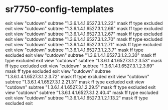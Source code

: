 sr7750-config-templates
=======================
exit
                view "cutdown" subtree "1.3.6.1.4.1.6527.3.1.2.22"
                    mask ff type excluded
                exit
                view "cutdown" subtree "1.3.6.1.4.1.6527.3.1.2.66"
                    mask ff type excluded
                exit
                view "cutdown" subtree "1.3.6.1.4.1.6527.3.1.2.67"
                    mask ff type excluded
                exit
                view "cutdown" subtree "1.3.6.1.4.1.6527.3.1.2.70"
                    mask ff type excluded
                exit
                view "cutdown" subtree "1.3.6.1.4.1.6527.3.1.2.71"
                    mask ff type excluded
                exit
                view "cutdown" subtree "1.3.6.1.4.1.6527.3.1.2.3.7"
                    mask ff type excluded
                exit
                view "cutdown" subtree "1.3.6.1.4.1.6527.3.1.2.3.30"
                    mask ff type excluded
                exit
                view "cutdown" subtree "1.3.6.1.4.1.6527.3.1.2.3.53"
                    mask ff type excluded
                exit
                view "cutdown" subtree "1.3.6.1.4.1.6527.3.1.2.3.69"
                    mask ff type excluded
                exit
                view "cutdown" subtree "1.3.6.1.4.1.6527.3.1.2.3.72"
                    mask ff type excluded
                exit
                view "cutdown" subtree "1.3.6.1.4.1.6527.3.1.2.21.31"
                    mask ff type excluded
                exit
                view "cutdown" subtree "1.3.6.1.4.1.6527.3.1.2.29.5"
                    mask ff type excluded
                exit
                view "cutdown" subtree "1.3.6.1.4.1.6527.3.1.2.40.4"
                    mask ff type excluded
                exit
                view "cutdown" subtree "1.3.6.1.4.1.6527.3.1.2.1.13.2"
                    mask ff type excluded
                exit
